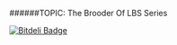 ######TOPIC: The Brooder Of LBS Series


[![Bitdeli Badge](https://d2weczhvl823v0.cloudfront.net/jeromechan/brooder/trend.png)](https://bitdeli.com/free "Bitdeli Badge")

